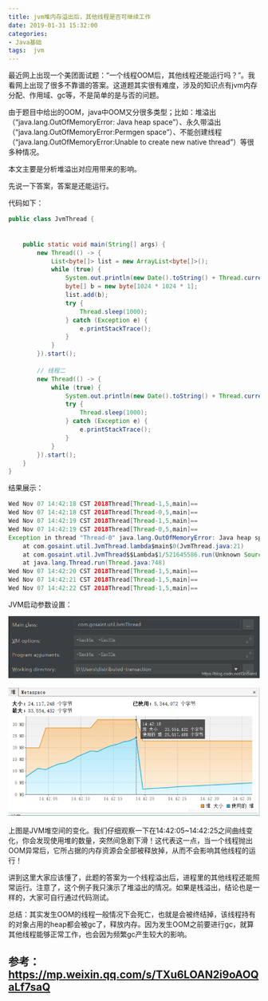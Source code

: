 ```yaml
---
title: jvm堆内存溢出后，其他线程是否可继续工作
date: 2019-01-31 15:32:00
categories: 
- Java基础
tags:  jvm
---
```


最近网上出现一个美团面试题：“一个线程OOM后，其他线程还能运行吗？”。我看网上出现了很多不靠谱的答案。这道题其实很有难度，涉及的知识点有jvm内存分配、作用域、gc等，不是简单的是与否的问题。

由于题目中给出的OOM，java中OOM又分很多类型；比如：堆溢出（“java.lang.OutOfMemoryError: Java heap space”）、永久带溢出（“java.lang.OutOfMemoryError:Permgen space”）、不能创建线程（“java.lang.OutOfMemoryError:Unable to create new native thread”）等很多种情况。

本文主要是分析堆溢出对应用带来的影响。

先说一下答案，答案是还能运行。

代码如下：

```java
public class JvmThread {
 
 
    public static void main(String[] args) {
        new Thread(() -> {
            List<byte[]> list = new ArrayList<byte[]>();
            while (true) {
                System.out.println(new Date().toString() + Thread.currentThread() + "==");
                byte[] b = new byte[1024 * 1024 * 1];
                list.add(b);
                try {
                    Thread.sleep(1000);
                } catch (Exception e) {
                    e.printStackTrace();
                }
            }
        }).start();
 
        // 线程二
        new Thread(() -> {
            while (true) {
                System.out.println(new Date().toString() + Thread.currentThread() + "==");
                try {
                    Thread.sleep(1000);
                } catch (Exception e) {
                    e.printStackTrace();
                }
            }
        }).start();
    }
}

```

结果展示：

```java
Wed Nov 07 14:42:18 CST 2018Thread[Thread-1,5,main]==
Wed Nov 07 14:42:18 CST 2018Thread[Thread-0,5,main]==
Wed Nov 07 14:42:19 CST 2018Thread[Thread-1,5,main]==
Wed Nov 07 14:42:19 CST 2018Thread[Thread-0,5,main]==
Exception in thread "Thread-0" java.lang.OutOfMemoryError: Java heap space
	at com.gosaint.util.JvmThread.lambda$main$0(JvmThread.java:21)
	at com.gosaint.util.JvmThread$$Lambda$1/521645586.run(Unknown Source)
	at java.lang.Thread.run(Thread.java:748)
Wed Nov 07 14:42:20 CST 2018Thread[Thread-1,5,main]==
Wed Nov 07 14:42:21 CST 2018Thread[Thread-1,5,main]==
Wed Nov 07 14:42:22 CST 2018Thread[Thread-1,5,main]==

```

JVM启动参数设置：

![](jvm堆内存溢出后，其他线程是否可继续工作\1.png)

![2](jvm堆内存溢出后，其他线程是否可继续工作\2.png)

上图是JVM堆空间的变化。我们仔细观察一下在14:42:05~14:42:25之间曲线变化，你会发现使用堆的数量，突然间急剧下滑！这代表这一点，当一个线程抛出OOM异常后，它所占据的内存资源会全部被释放掉，从而不会影响其他线程的运行！

讲到这里大家应该懂了，此题的答案为一个线程溢出后，进程里的其他线程还能照常运行。注意了，这个例子我只演示了堆溢出的情况。如果是栈溢出，结论也是一样的，大家可自行通过代码测试。

总结：其实发生OOM的线程一般情况下会死亡，也就是会被终结掉，该线程持有的对象占用的heap都会被gc了，释放内存。因为发生OOM之前要进行gc，就算其他线程能够正常工作，也会因为频繁gc产生较大的影响。

参考：https://mp.weixin.qq.com/s/TXu6LOAN2i9oAOQaLf7saQ
--------------------- 